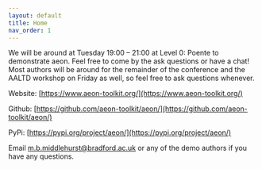 ```yaml
---
layout: default
title: Home
nav_order: 1
---
```


We will be around at Tuesday 19:00 – 21:00 at Level 0: Poente to demonstrate aeon. Feel free to come by the ask questions or have a chat! Most authors will be around for the remainder of the conference and the AALTD workshop on Friday as well, so feel free to ask questions whenever. 

Website: [https://www.aeon-toolkit.org/](https://www.aeon-toolkit.org/)

Github: [https://github.com/aeon-toolkit/aeon/](https://github.com/aeon-toolkit/aeon/)

PyPi: [https://pypi.org/project/aeon/](https://pypi.org/project/aeon/)

Email m.b.middlehurst@bradford.ac.uk or any of the demo authors if you have any questions.